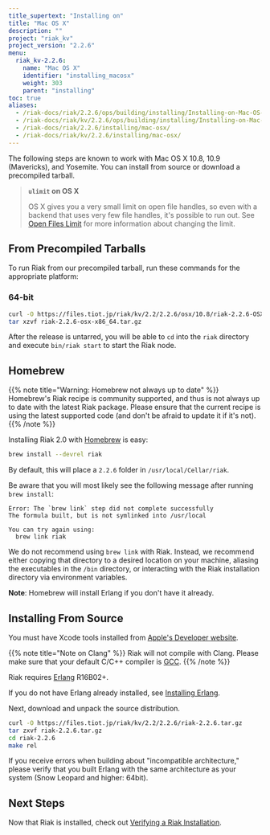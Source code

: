 ```yaml
---
title_supertext: "Installing on"
title: "Mac OS X"
description: ""
project: "riak_kv"
project_version: "2.2.6"
menu:
  riak_kv-2.2.6:
    name: "Mac OS X"
    identifier: "installing_macosx"
    weight: 303
    parent: "installing"
toc: true
aliases:
  - /riak-docs/riak/2.2.6/ops/building/installing/Installing-on-Mac-OS-X
  - /riak-docs/riak/kv/2.2.6/ops/building/installing/Installing-on-Mac-OS-X
  - /riak-docs/riak/2.2.6/installing/mac-osx/
  - /riak-docs/riak/kv/2.2.6/installing/mac-osx/
---
```




[perf open files]: {{<baseurl>}}riak/kv/2.2.6/using/performance/open-files-limit
[install source erlang]: {{<baseurl>}}riak/kv/2.2.6/setup/installing/source/erlang
[install verify]: {{<baseurl>}}riak/kv/2.2.6/setup/installing/verify

The following steps are known to work with Mac OS X 10.8, 10.9
(Mavericks), and Yosemite. You can install from source or download a
precompiled tarball.

> **`ulimit` on OS X**
>
> OS X gives you a very small limit on open file handles, so even with a
backend that uses very few file handles, it's possible to run out. See
[Open Files Limit][perf open files] for more information about changing the limit.


## From Precompiled Tarballs

To run Riak from our precompiled tarball, run these commands for the
appropriate platform:

### 64-bit

```bash
curl -O https://files.tiot.jp/riak/kv/2.2/2.2.6/osx/10.8/riak-2.2.6-OSX-x86_64.tar.gz
tar xzvf riak-2.2.6-osx-x86_64.tar.gz
```

After the release is untarred, you will be able to `cd` into the `riak`
directory and execute `bin/riak start` to start the Riak node.

## Homebrew

{{% note title="Warning: Homebrew not always up to date" %}}
Homebrew's Riak recipe is community supported, and thus is not always up to
date with the latest Riak package. Please ensure that the current recipe is
using the latest supported code (and don't be afraid to update it if it's
not).
{{% /note %}}

Installing Riak 2.0 with [Homebrew](http://brew.sh/) is easy:

```bash
brew install --devrel riak
```

By default, this will place a `2.2.6` folder in
`/usr/local/Cellar/riak`.

Be aware that you will most likely see the following message after
running `brew install`:

```
Error: The `brew link` step did not complete successfully
The formula built, but is not symlinked into /usr/local

You can try again using:
  brew link riak
```

We do not recommend using `brew link` with Riak. Instead, we recommend
either copying that directory to a desired location on your machine,
aliasing the executables in the `/bin` directory, or interacting with
the Riak installation directory via environment variables.

**Note**: Homebrew will install Erlang if you don't have it already.

## Installing From Source

You must have Xcode tools installed from [Apple's Developer
website](http://developer.apple.com/).

{{% note title="Note on Clang" %}}
Riak will not compile with Clang. Please make sure that your default C/C++
compiler is [GCC](https://gcc.gnu.org/).
{{% /note %}}

Riak requires [Erlang](http://www.erlang.org/) R16B02+.

If you do not have Erlang already installed, see [Installing Erlang][install source erlang].

Next, download and unpack the source distribution.

```bash
curl -O https://files.tiot.jp/riak/kv/2.2/2.2.6/riak-2.2.6.tar.gz
tar zxvf riak-2.2.6.tar.gz
cd riak-2.2.6
make rel
```

If you receive errors when building about "incompatible architecture,"
please verify that you built Erlang with the same architecture as your
system (Snow Leopard and higher: 64bit).

## Next Steps

Now that Riak is installed, check out [Verifying a Riak Installation][install verify].
